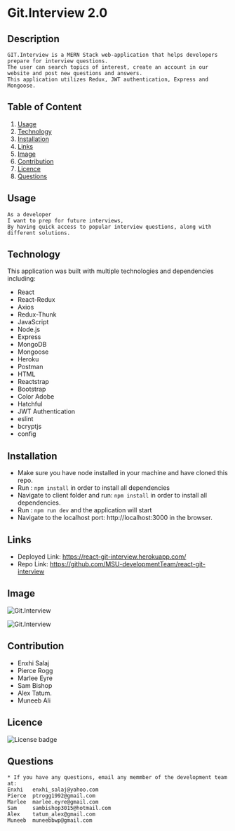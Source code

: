 # Git.Interview 2.0

## Description
```
GIT.Interview is a MERN Stack web-application that helps developers prepare for interview questions. 
The user can search topics of interest, create an account in our website and post new questions and answers. 
This application utilizes Redux, JWT authentication, Express and Mongoose. 
```
## Table of Content
 1. [Usage](#usage)
 2. [Technology](#technology)
 3. [Installation](#installation)
 4. [Links](#links)
 5. [Image](#image)
 6. [Contribution](#contribution)
 7. [Licence](#licence)
 8. [Questions](#questions)

## Usage
```
As a developer
I want to prep for future interviews,
By having quick access to popular interview questions, along with different solutions.

```
## Technology
   This application was built with multiple technologies and dependencies including:
   * React
   * React-Redux
   * Axios
   * Redux-Thunk
   * JavaScript
   * Node.js
   * Express
   * MongoDB
   * Mongoose 
   * Heroku
   * Postman
   * HTML
   * Reactstrap
   * Bootstrap 
   * Color Adobe
   * Hatchful
   * JWT Authentication 
   * eslint
   * bcryptjs
   * config

## Installation
   * Make sure you have node installed in your machine and have cloned this repo.
   * Run : ```npm install``` in order to install all dependencies 
   * Navigate to client folder and run: ```npm install``` in order to install all dependencies.
   * Run : ```npm run dev``` and the application will start 
   * Navigate to the localhost port: http://localhost:3000 in the browser.

## Links
   * Deployed Link: https://react-git-interview.herokuapp.com/
   * Repo Link:     https://github.com/MSU-developmentTeam/react-git-interview

## Image
![Git.Interview](/client/public/screenshots/header-sc.png)

![Git.Interview](/client/public/screenshots/informative-section-sc.png)

## Contribution
   * Enxhi Salaj
   * Pierce Rogg
   * Marlee Eyre
   * Sam Bishop
   * Alex Tatum.
   * Muneeb Ali
    
## Licence 
![License badge](https://img.shields.io/badge/license-MIT-green)

## Questions
    * If you have any questions, email any memmber of the development team at:
    Enxhi   enxhi_salaj@yahoo.com
    Pierce  ptrogg1992@gmail.com
    Marlee  marlee.eyre@gmail.com
    Sam     sambishop3015@hotmail.com
    Alex    tatum_alex@gmail.com
    Muneeb  muneebbwp@gmail.com


